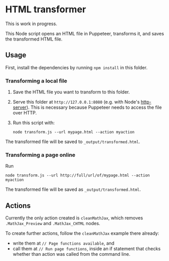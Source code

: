 # HTML transformer

This is work in progress.

This Node script opens an HTML file in Puppeteer, transforms it, and saves the transformed HTML file.

## Usage

First, install the dependencies by running `npm install` in this folder.

### Transforming a local file

1. Save the HTML file you want to transform to this folder.
2. Serve this folder at `http://127.0.0.1:8080` (e.g. with Node's [http-server](https://www.npmjs.com/package/http-server)). This is necessary because Puppeteer needs to access the file over HTTP.
3. Run this script with:

    ```shell
    node transform.js --url mypage.html --action myaction
    ```

The transformed file will be saved to `_output/transformed.html`.

### Transforming a page online

Run

```shell
node transform.js --url http://full/url/of/mypage.html --action myaction
```

The transformed file will be saved as `_output/transformed.html`.

## Actions

Currently the only action created is `cleanMathJax`, which removes `.MathJax_Preview` and `.MathJax_CHTML` nodes.

To create further actions, follow the `cleanMathJax` example there already:

- write them at `// Page functions available`, and 
- call them at `// Run page functions`, inside an if statement that checks whether than action was called from the command line.
